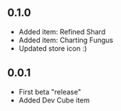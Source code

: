## 0.1.0
- Added item: Refined Shard
- Added item: Charting Fungus
- Updated store icon :)

## 0.0.1
- First beta "release"
- Added Dev Cube item
